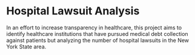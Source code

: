 # Hospital Lawsuit Analysis

In an effort to increase transparency in healthcare, this project aims to identify healthcare institutions that have pursued medical debt collection against patients but analyzing the number of hospital lawsuits in the New York State area. 
